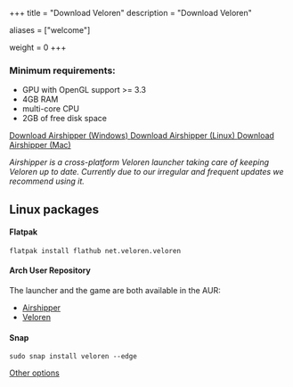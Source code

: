 +++
title = "Download Veloren"
description = "Download Veloren"

aliases = ["welcome"]

weight = 0
+++

### Minimum requirements:

- GPU with OpenGL support >= 3.3
- 4GB RAM
- multi-core CPU
- 2GB of free disk space

<a class='home_button' href="https://github.com/songtronix/airshipper/releases/latest/download/airshipper-windows.msi">
    <i class="icon-download"></i> Download Airshipper (Windows)
</a>
<a class='home_button' href="https://github.com/songtronix/airshipper/releases/latest/download/airshipper-linux.tar.gz">
    <i class="icon-download"></i> Download Airshipper (Linux)
</a>
<a class='home_button' href="https://github.com/songtronix/airshipper/releases/latest/download/airshipper-macos.tar.gz">
    <i class="icon-download"></i> Download Airshipper (Mac)
</a>

_Airshipper is a cross-platform Veloren launcher taking care of keeping Veloren up to date. Currently due to our irregular and frequent updates we recommend using it._

## Linux packages

#### Flatpak

`flatpak install flathub net.veloren.veloren`

#### Arch User Repository

The launcher and the game are both available in the AUR:

* [Airshipper](https://aur.archlinux.org/packages/airshipper/)
* [Veloren](https://aur.archlinux.org/packages/veloren/)

#### Snap

`sudo snap install veloren --edge`

[Other options](@/download-other.md)
